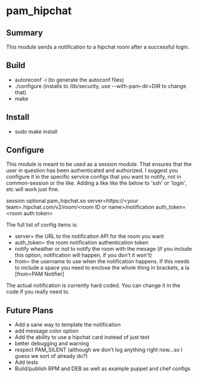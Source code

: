 # pam_hipchat

## Summary

This module sends a notification to a hipchat room after a successful login.

## Build

   * autoreconf -i  (to generate the autoconf files)
   * ./configure (installs to /lib/security, use --with-pam-dir=DIR to change that)
   * make

## Install

   * sudo make install

## Configure

This module is meant to be used as a session module.  That ensures that the user in question has been authenticated and authorized.  I suggest you configure it in the specific service configs that you want to notify, not in common-session or the like.  Adding a like like the below to 'ssh' or 'login', etc will work just fine.  

session        optional pam_hipchat.so server=https://&lt;your team&gt;.hipchat.com/v2/room/&lt;room ID or name&gt;/notification auth_token=&lt;room auth token&gt;

The full list of config items is:

   * server=        the URL to the notification API for the room you want
   * auth_token=    the room notification authentication token
   * notify         wheather or not to notify the room with the mesage (if you include this option, notification will happen, if you don't it won't)
   * from=          the username to use when the notification happens.  If this needs to include a space you need to enclose the whole thing in brackets, a la [from=PAM Notifier]

The actual notification is currently hard coded.  You can change it in the code if you really need to.

## Future Plans

   * Add a sane way to template the notification
   * add message color option
   * Add the ability to use a hipchat card instead of just text
   * better debugging and warning
   * respect PAM_SILENT (although we don't log anything right now...so I guess we sort of already do?)
   * Add tests
   * Build/publish RPM and DEB as well as example puppet and chef configs
